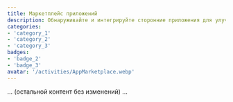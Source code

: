 ```yaml
---
title: Маркетплейс приложений
description: Обнаруживайте и интегрируйте сторонние приложения для улучшения вашего бизнеса.
categories:
- 'category_1'
- 'category_2'
- 'category_3'
badges:
- 'badge_2'
- 'badge_3'
avatar: '/activities/AppMarketplace.webp'
---
```

... (остальной контент без изменений) ...
